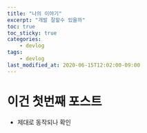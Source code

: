 ```yaml
---
title: "나의 이야기"
excerpt: "개발 잘할수 있을까"
toc: true
toc_sticky: true
categories:
    - devlog
tags:
    - devlog
last_modified_at: 2020-06-15T12:02:00-09:00
---
```

# 이건 첫번째 포스트
- 제대로 동작되나 확인